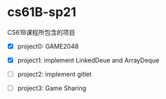 # cs61B-sp21
CS61B课程所包含的项目

- [x] project0: GAME2048

- [x] project1: implement LinkedDeue and ArrayDeque

- [ ] project2: implement gitlet
- [ ] project3: Game Sharing
